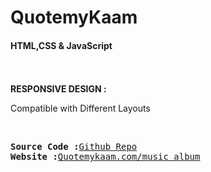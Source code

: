 # QuotemyKaam

<h4>HTML,CSS & JavaScript</h4>
<br><br>
<b>RESPONSIVE DESIGN :</b><p> Compatible with Different Layouts</p>
<br>
<pre>
<b>Source Code :</b><a href="https://github.com/adarshk007/QuotemyKaam">Github Repo</a>
<b>Website :</b><a href="https://adarshk007.github.io/QuotemyKaam/Quotemykaam/album.html">Quotemykaam.com/music_album</a>
</pre>

